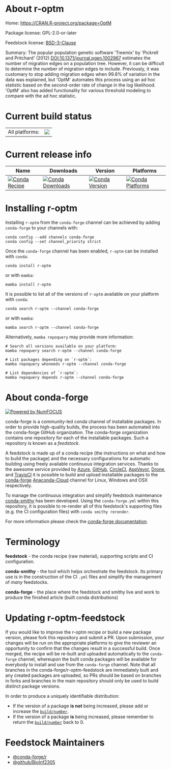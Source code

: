 About r-optm
============

Home: https://CRAN.R-project.org/package=OptM

Package license: GPL-2.0-or-later

Feedstock license: [BSD-3-Clause](https://github.com/conda-forge/r-optm-feedstock/blob/main/LICENSE.txt)

Summary: The popular population genetic software 'Treemix' by 'Pickrell and Pritchard' (2012) <DOI:10.1371/journal.pgen.1002967> estimates the number of migration edges on a population tree. However, it can be difficult to determine the number of migration edges to include. Previously, it was customary to stop adding migration edges when 99.8% of variation in the data was explained, but 'OptM' automates this process using an ad hoc statistic based on the second-order rate of change in the log likelihood.  'OptM' also has added functionality for various threshold modeling to compare with the ad hoc statistic.

Current build status
====================


<table><tr><td>All platforms:</td>
    <td>
      <a href="https://dev.azure.com/conda-forge/feedstock-builds/_build/latest?definitionId=18458&branchName=main">
        <img src="https://dev.azure.com/conda-forge/feedstock-builds/_apis/build/status/r-optm-feedstock?branchName=main">
      </a>
    </td>
  </tr>
</table>

Current release info
====================

| Name | Downloads | Version | Platforms |
| --- | --- | --- | --- |
| [![Conda Recipe](https://img.shields.io/badge/recipe-r--optm-green.svg)](https://anaconda.org/conda-forge/r-optm) | [![Conda Downloads](https://img.shields.io/conda/dn/conda-forge/r-optm.svg)](https://anaconda.org/conda-forge/r-optm) | [![Conda Version](https://img.shields.io/conda/vn/conda-forge/r-optm.svg)](https://anaconda.org/conda-forge/r-optm) | [![Conda Platforms](https://img.shields.io/conda/pn/conda-forge/r-optm.svg)](https://anaconda.org/conda-forge/r-optm) |

Installing r-optm
=================

Installing `r-optm` from the `conda-forge` channel can be achieved by adding `conda-forge` to your channels with:

```
conda config --add channels conda-forge
conda config --set channel_priority strict
```

Once the `conda-forge` channel has been enabled, `r-optm` can be installed with `conda`:

```
conda install r-optm
```

or with `mamba`:

```
mamba install r-optm
```

It is possible to list all of the versions of `r-optm` available on your platform with `conda`:

```
conda search r-optm --channel conda-forge
```

or with `mamba`:

```
mamba search r-optm --channel conda-forge
```

Alternatively, `mamba repoquery` may provide more information:

```
# Search all versions available on your platform:
mamba repoquery search r-optm --channel conda-forge

# List packages depending on `r-optm`:
mamba repoquery whoneeds r-optm --channel conda-forge

# List dependencies of `r-optm`:
mamba repoquery depends r-optm --channel conda-forge
```


About conda-forge
=================

[![Powered by
NumFOCUS](https://img.shields.io/badge/powered%20by-NumFOCUS-orange.svg?style=flat&colorA=E1523D&colorB=007D8A)](https://numfocus.org)

conda-forge is a community-led conda channel of installable packages.
In order to provide high-quality builds, the process has been automated into the
conda-forge GitHub organization. The conda-forge organization contains one repository
for each of the installable packages. Such a repository is known as a *feedstock*.

A feedstock is made up of a conda recipe (the instructions on what and how to build
the package) and the necessary configurations for automatic building using freely
available continuous integration services. Thanks to the awesome service provided by
[Azure](https://azure.microsoft.com/en-us/services/devops/), [GitHub](https://github.com/),
[CircleCI](https://circleci.com/), [AppVeyor](https://www.appveyor.com/),
[Drone](https://cloud.drone.io/welcome), and [TravisCI](https://travis-ci.com/)
it is possible to build and upload installable packages to the
[conda-forge](https://anaconda.org/conda-forge) [Anaconda-Cloud](https://anaconda.org/)
channel for Linux, Windows and OSX respectively.

To manage the continuous integration and simplify feedstock maintenance
[conda-smithy](https://github.com/conda-forge/conda-smithy) has been developed.
Using the ``conda-forge.yml`` within this repository, it is possible to re-render all of
this feedstock's supporting files (e.g. the CI configuration files) with ``conda smithy rerender``.

For more information please check the [conda-forge documentation](https://conda-forge.org/docs/).

Terminology
===========

**feedstock** - the conda recipe (raw material), supporting scripts and CI configuration.

**conda-smithy** - the tool which helps orchestrate the feedstock.
                   Its primary use is in the construction of the CI ``.yml`` files
                   and simplify the management of *many* feedstocks.

**conda-forge** - the place where the feedstock and smithy live and work to
                  produce the finished article (built conda distributions)


Updating r-optm-feedstock
=========================

If you would like to improve the r-optm recipe or build a new
package version, please fork this repository and submit a PR. Upon submission,
your changes will be run on the appropriate platforms to give the reviewer an
opportunity to confirm that the changes result in a successful build. Once
merged, the recipe will be re-built and uploaded automatically to the
`conda-forge` channel, whereupon the built conda packages will be available for
everybody to install and use from the `conda-forge` channel.
Note that all branches in the conda-forge/r-optm-feedstock are
immediately built and any created packages are uploaded, so PRs should be based
on branches in forks and branches in the main repository should only be used to
build distinct package versions.

In order to produce a uniquely identifiable distribution:
 * If the version of a package **is not** being increased, please add or increase
   the [``build/number``](https://docs.conda.io/projects/conda-build/en/latest/resources/define-metadata.html#build-number-and-string).
 * If the version of a package **is** being increased, please remember to return
   the [``build/number``](https://docs.conda.io/projects/conda-build/en/latest/resources/define-metadata.html#build-number-and-string)
   back to 0.

Feedstock Maintainers
=====================

* [@conda-forge/r](https://github.com/conda-forge/r/)
* [@github/BioInf2305](https://github.com/github/BioInf2305/)

